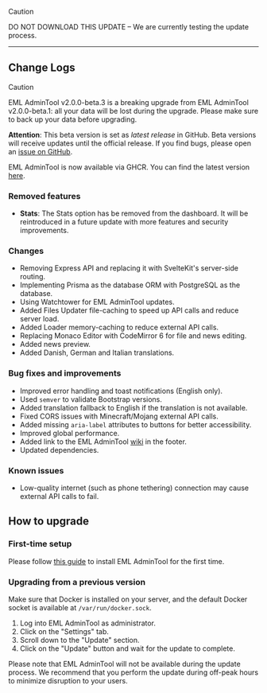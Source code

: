 > [!CAUTION]
> DO NOT DOWNLOAD THIS UPDATE – We are currently testing the update process.

<hr>

## Change Logs

> [!CAUTION]
> EML AdminTool v2.0.0-beta.3 is a breaking upgrade from EML AdminTool v2.0.0-beta.1: all your data will be lost during the upgrade. Please make sure to back up your data before upgrading.

**Attention**: This beta version is set as _latest release_ in GitHub. Beta versions will receive updates until the official release. If you find bugs, please open an [issue on GitHub](https://github.com/Electron-Minecraft-Launcher/EML-AdminTool-v2/issues).

EML AdminTool is now available via GHCR. You can find the latest version [here](https://github.com/Electron-Minecraft-Launcher/EML-AdminTool-v2/).

### Removed features

* **Stats**: The Stats option has be removed from the dashboard. It will be reintroduced in a future update with more features and security improvements.

### Changes

* Removing Express API and replacing it with SvelteKit's server-side routing.
* Implementing Prisma as the database ORM with PostgreSQL as the database.
* Using Watchtower for EML AdminTool updates.
* Added Files Updater file-caching to speed up API calls and reduce server load.
* Added Loader memory-caching to reduce external API calls.
* Replacing Monaco Editor with CodeMirror 6 for file and news editing.
* Added news preview.
* Added Danish, German and Italian translations.

### Bug fixes and improvements

* Improved error handling and toast notifications (English only).
* Used `semver` to validate Bootstrap versions.
* Added translation fallback to English if the translation is not available.
* Fixed CORS issues with Minecraft/Mojang external API calls.
* Added missing `aria-label` attributes to buttons for better accessibility.
* Improved global performance.
* Added link to the EML AdminTool [wiki](https://github.com/Electron-Minecraft-Launcher/EML-AdminTool-v2/wiki) in the footer.
* Updated dependencies.

### Known issues

* Low-quality internet (such as phone tethering) connection may cause external API calls to fail.

## How to upgrade

### First-time setup

Please follow [this guide](https://github.com/Electron-Minecraft-Launcher/EML-AdminTool-v2/wiki/Installation-and-setup) to install EML AdminTool for the first time.

### Upgrading from a previous version

Make sure that Docker is installed on your server, and the default Docker socket is available at `/var/run/docker.sock`.

1. Log into EML AdminTool as administrator.
2. Click on the "Settings" tab.
3. Scroll down to the "Update" section.
4. Click on the "Update" button and wait for the update to complete.

Please note that EML AdminTool will not be available during the update process. We recommend that you perform the update during off-peak hours to minimize disruption to your users.
